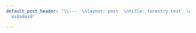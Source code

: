 ```yaml
---
default_post_header: "\\---  \nlayout: post  \ntitle: forestry test  \n\\---\n\n**asdasdasdas**\n\n###
  asdadasd"

---
```

